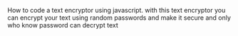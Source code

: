 How to code a text encryptor using javascript. with this text encryptor you can encrypt your text using random passwords and make it secure and only who know password can decrypt text